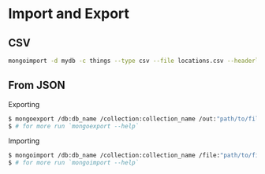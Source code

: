 # Import and Export

## CSV

```sh
mongoimport -d mydb -c things --type csv --file locations.csv --headerline
```

## From JSON

Exporting

```sh
$ mongoexport /db:db_name /collection:collection_name /out:"path/to/file.json" /jsonArray /pretty
$ # for more run `mongoexport --help`
```

Importing

```sh
$ mongoimport /db:db_name /collection:collection_name /file:"path/to/file.json" /jsonArray /maintainInsertionOrder
$ # for more run `mongoimport --help`
```
